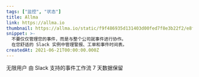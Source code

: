 ```yaml
---
tags: ["监控", "状态"]
title: Allma
link: https://allma.io
thumbnail: https://allma.io/static/f9f486935d131403d00fed7f8e3b22f2/e8f31/allma-logo.png
snippet: >-
  不要仅仅管理您的事件，而是与整个公司就事件进行协作。
  在您舒适的 Slack 实例中管理警报、工单和事件时间表。
createdAt: 2021-06-21T00:00:00.000Z
---
```

无限用户
由 Slack 支持的事件工作流
7 天数据保留